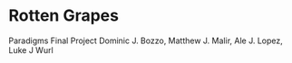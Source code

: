 # Rotten Grapes

Paradigms Final Project
Dominic J. Bozzo, Matthew J. Malir, Ale J. Lopez, Luke J Wurl
